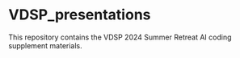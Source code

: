 # VDSP_presentations

This repository contains the VDSP 2024 Summer Retreat AI coding supplement materials.